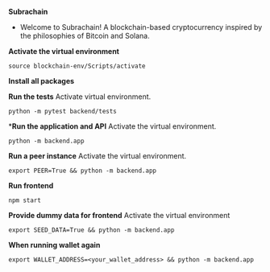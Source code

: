 **Subrachain**

- Welcome to Subrachain! A blockchain-based cryptocurrency inspired by the philosophies of Bitcoin and Solana.

**Activate the virtual environment**

```
source blockchain-env/Scripts/activate
```

**Install all packages**


**Run the tests**
Activate virtual environment.
```
python -m pytest backend/tests
```

***Run the application and API**
Activate the virtual environment.

```
python -m backend.app
```

**Run a peer instance**
Activate the virtual environment.
```
export PEER=True && python -m backend.app
```

**Run frontend**
```
npm start
```

**Provide dummy data for frontend**
Activate the virtual environment
```
export SEED_DATA=True && python -m backend.app
```

**When running wallet again**
```
export WALLET_ADDRESS=<your_wallet_address> && python -m backend.app
```